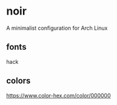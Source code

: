 # noir
A minimalist configuration for Arch Linux
## fonts
  hack
## colors
  https://www.color-hex.com/color/000000
